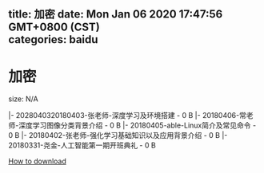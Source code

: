 
title: 加密
date: Mon Jan 06 2020 17:47:56 GMT+0800 (CST)    
categories: baidu
---

# 加密
size: N/A
 
 
|- 2028040320180403-张老师-深度学习及环境搭建 - 0 B
|- 20180406-常老师-深度学习图像分类背景介绍 - 0 B
|- 20180405-able-Linux简介及常见命令 - 0 B
|- 20180402-张老师-强化学习基础知识以及应用背景介绍 - 0 B
|- 20180331-尧金-人工智能第一期开班典礼 - 0 B

[How to download](https://bpcam.bemobtrk.com/go/2ceec3aa-1ca2-46d6-b9ff-aaa5c184517c?jno=551)